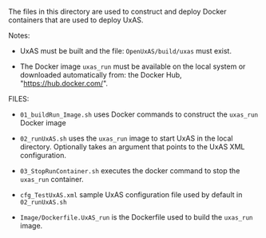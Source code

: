 The files in this directory are used to construct and deploy Docker
containers that are used to deploy UxAS.

Notes:
- UxAS must be built and the file: `OpenUxAS/build/uxas` must exist.

- The Docker image `uxas_run` must be available on the local system or
  downloaded automatically from: the Docker Hub,
  "https://hub.docker.com/".

FILES:

- `01_buildRun_Image.sh` uses Docker commands to construct the
  `uxas_run` Docker image

- `02_runUxAS.sh` uses the `uxas_run` image to start UxAS in the local
  directory. Optionally takes an argument that points to the UxAS XML
  configuration.

- `03_StopRunContainer.sh` executes the docker command to stop the
  `uxas_run` container.

- `cfg_TestUxAS.xml` sample UxAS configuration file used by default in
  `02_runUxAS.sh`

- `Image/Dockerfile.UxAS_run` is the Dockerfile used to build the
  `uxas_run` image.
